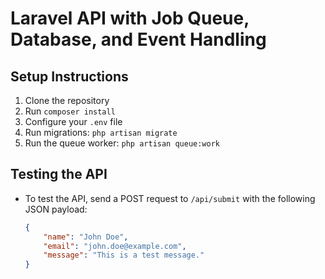 # Laravel API with Job Queue, Database, and Event Handling

## Setup Instructions

1. Clone the repository
2. Run `composer install`
3. Configure your `.env` file
4. Run migrations: `php artisan migrate`
5. Run the queue worker: `php artisan queue:work`

## Testing the API

- To test the API, send a POST request to `/api/submit` with the following JSON payload:
  ```json
  {
      "name": "John Doe",
      "email": "john.doe@example.com",
      "message": "This is a test message."
  }
